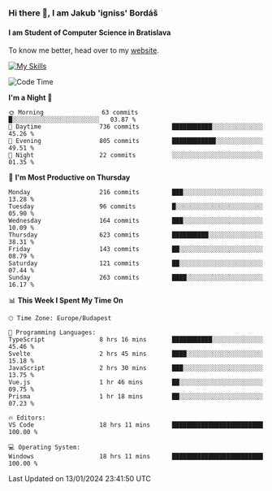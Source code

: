 ### Hi there 👋, I am Jakub 'igniss' Bordáš

#### I am Student of Computer Science in Bratislava
To know me better, head over to my [website](https://bordas.sk).

[![My Skills](https://skillicons.dev/icons?i=js,html,css,figma,svelte,java,kotlin,python,postgresql,typescript,nest,nodejs)](https://bordas.sk)


<!--START_SECTION:waka-->
![Code Time](http://img.shields.io/badge/Code%20Time-1%2C348%20hrs%208%20mins-blue)

**I'm a Night 🦉** 

```text
🌞 Morning                63 commits          █░░░░░░░░░░░░░░░░░░░░░░░░   03.87 % 
🌆 Daytime                736 commits         ███████████░░░░░░░░░░░░░░   45.26 % 
🌃 Evening                805 commits         ████████████░░░░░░░░░░░░░   49.51 % 
🌙 Night                  22 commits          ░░░░░░░░░░░░░░░░░░░░░░░░░   01.35 % 
```
📅 **I'm Most Productive on Thursday** 

```text
Monday                   216 commits         ███░░░░░░░░░░░░░░░░░░░░░░   13.28 % 
Tuesday                  96 commits          █░░░░░░░░░░░░░░░░░░░░░░░░   05.90 % 
Wednesday                164 commits         ███░░░░░░░░░░░░░░░░░░░░░░   10.09 % 
Thursday                 623 commits         ██████████░░░░░░░░░░░░░░░   38.31 % 
Friday                   143 commits         ██░░░░░░░░░░░░░░░░░░░░░░░   08.79 % 
Saturday                 121 commits         ██░░░░░░░░░░░░░░░░░░░░░░░   07.44 % 
Sunday                   263 commits         ████░░░░░░░░░░░░░░░░░░░░░   16.17 % 
```


📊 **This Week I Spent My Time On** 

```text
🕑︎ Time Zone: Europe/Budapest

💬 Programming Languages: 
TypeScript               8 hrs 16 mins       ███████████░░░░░░░░░░░░░░   45.46 % 
Svelte                   2 hrs 45 mins       ████░░░░░░░░░░░░░░░░░░░░░   15.18 % 
JavaScript               2 hrs 30 mins       ███░░░░░░░░░░░░░░░░░░░░░░   13.75 % 
Vue.js                   1 hr 46 mins        ██░░░░░░░░░░░░░░░░░░░░░░░   09.75 % 
Prisma                   1 hr 18 mins        ██░░░░░░░░░░░░░░░░░░░░░░░   07.23 % 

🔥 Editors: 
VS Code                  18 hrs 11 mins      █████████████████████████   100.00 % 

💻 Operating System: 
Windows                  18 hrs 11 mins      █████████████████████████   100.00 % 
```


 Last Updated on 13/01/2024 23:41:50 UTC
<!--END_SECTION:waka-->
